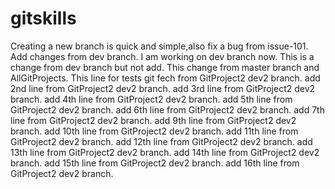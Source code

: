 # gitskills
Creating a new branch is quick and simple,also fix a bug from issue-101.
Add changes from dev branch.
I am working on dev branch now.
This is a change from dev branch but not add.
This change from master branch and AllGitProjects.
This line for tests git fech from GitProject2 dev2 branch.
add 2nd line from GitProject2 dev2 branch.
add 3rd line from GitProject2 dev2 branch.
add 4th line from GitProject2 dev2 branch.
add 5th line from GitProject2 dev2 branch.
add 6th line from GitProject2 dev2 branch.
add 7th line from GitProject2 dev2 branch.
add 9th line from GitProject2 dev2 branch.
add 10th line from GitProject2 dev2 branch.
add 11th line from GitProject2 dev2 branch.
add 12th line from GitProject2 dev2 branch.
add 13th line from GitProject2 dev2 branch.
add 14th line from GitProject2 dev2 branch.
add 15th line from GitProject2 dev2 branch.
add 16th line from GitProject2 dev2 branch.
